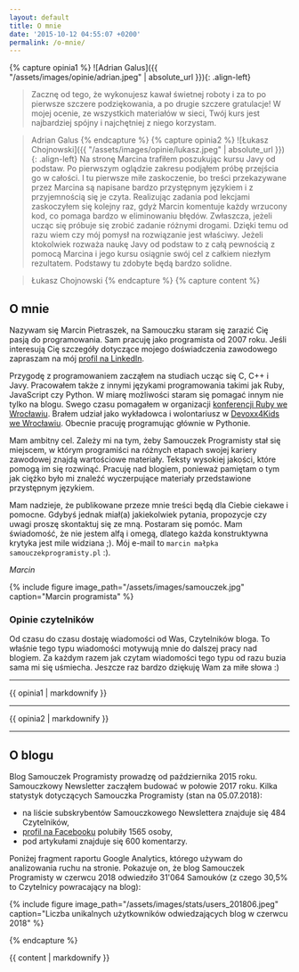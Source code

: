 ```yaml
---
layout: default
title: O mnie
date: '2015-10-12 04:55:07 +0200'
permalink: /o-mnie/
---
```

{% capture opinia1 %}
![Adrian Galus]({{ "/assets/images/opinie/adrian.jpeg" | absolute_url }}){: .align-left} 
> Zacznę od tego, że wykonujesz kawał świetnej roboty i za to po pierwsze szczere podziękowania, a po drugie szczere gratulacje! W mojej ocenie, ze wszystkich materiałów w sieci, Twój kurs jest najbardziej spójny i najchętniej z niego korzystam.

> Adrian Galus
{% endcapture %}
{% capture opinia2 %}
![Łukasz Chojnowski]({{ "/assets/images/opinie/lukasz.jpeg" | absolute_url }}){: .align-left} 
> Na stronę Marcina trafiłem poszukując kursu Javy od podstaw. Po pierwszym oglądzie zakresu podjąłem próbę przejścia go w całości. I tu pierwsze miłe zaskoczenie, bo treści przekazywane przez Marcina są napisane bardzo przystępnym językiem i z przyjemnością się je czyta. Realizując zadania pod lekcjami zaskoczyłem się kolejny raz, gdyż Marcin komentuje każdy wrzucony kod, co pomaga bardzo w eliminowaniu błędów. Zwłaszcza, jeżeli ucząc się próbuje się zrobić zadanie różnymi drogami. Dzięki temu od razu wiem czy mój pomysł na rozwiązanie jest właściwy. Jeżeli ktokolwiek rozważa naukę Javy od podstaw to z całą pewnością z pomocą Marcina i jego kursu osiągnie swój cel z całkiem niezłym rezultatem. Podstawy tu zdobyte będą bardzo solidne.

> Łukasz Chojnowski
{% endcapture %}
{% capture content %}
## O mnie

Nazywam się Marcin Pietraszek, na Samouczku staram się zarazić Cię pasją do programowania. Sam pracuję jako programista od 2007 roku. Jeśli interesują Cię szczegóły dotyczące mojego doświadczenia zawodowego zapraszam na mój [profil na LinkedIn](https://pl.linkedin.com/in/marcinpietraszek).

Przygodę z programowaniem zacząłem na studiach ucząc się C, C++ i Javy. Pracowałem także z innymi językami programowania takimi jak Ruby, JavaScript czy Python. W miarę możliwości staram się pomagać innym nie tylko na blogu. Swego czasu pomagałem w organizacji [konferencji Ruby we Wrocławiu](http://www.wrocloverb.com/). Brałem udział jako wykładowca i wolontariusz w [Devoxx4Kids we Wrocławiu](http://www.devoxx4kids.pl/miasta/wroclaw.html). Obecnie pracuję programując głównie w Pythonie.

Mam ambitny cel. Zależy mi na tym, żeby Samouczek Programisty stał się miejscem, w którym programiści na różnych etapach swojej kariery zawodowej znajdą wartościowe materiały. Teksty wysokiej jakości, które pomogą im się rozwinąć. Pracuję nad blogiem, ponieważ pamiętam o tym jak ciężko było mi znaleźć wyczerpujące materiały przedstawione przystępnym językiem.

Mam nadzieje, że publikowane przeze mnie treści będą dla Ciebie ciekawe i pomocne. Gdybyś jednak miał(a) jakiekolwiek pytania, propozycje czy uwagi proszę skontaktuj się ze mną. Postaram się pomóc. Mam świadomość, że nie jestem alfą i omegą, dlatego każda konstruktywna krytyka jest mile widziana ;).  Mój e-mail to `marcin małpka samouczekprogramisty.pl` :).

_Marcin_

{% include figure image_path="/assets/images/samouczek.jpg"  caption="Marcin programista" %}

### Opinie czytelników

Od czasu do czasu dostaję wiadomości od Was, Czytelników bloga. To właśnie tego typu wiadomości motywują mnie do dalszej pracy nad blogiem. Za każdym razem jak czytam wiadomości tego typu od razu buzia sama mi się uśmiecha. Jeszcze raz bardzo dziękuję Wam za miłe słowa :)

<hr>
<p>
  {{ opinia1 | markdownify }}
</p>
<hr class="cf">
<p>
  {{ opinia2 | markdownify }}
</p>
<hr class="cf">

## O blogu

Blog Samouczek Programisty prowadzę od października 2015 roku. Samouczkowy Newsletter zacząłem budować w połowie 2017 roku. Kilka statystyk dotyczących Samouczka Programisty (stan na 05.07.2018):
- na liście subskrybentów Samouczkowego Newslettera znajduje się 484 Czytelników,
- [profil na Facebooku](https://www.facebook.com/SamouczekProgramisty) polubiły 1565 osoby,
- pod artykułami znajduje się 600 komentarzy.

Poniżej fragment raportu Google Analytics, którego używam do analizowania ruchu na stronie. Pokazuje on, że blog Samouczek Programisty w czerwcu 2018 odwiedziło 31'064 Samouków (z czego 30,5% to Czytelnicy powracający na blog):

{% include figure image_path="/assets/images/stats/users_201806.jpeg" caption="Liczba unikalnych użytkowników odwiedzających blog w czerwcu 2018" %}

{% endcapture %}

<div id="main" role="main">
  {{ content | markdownify }}
</div>
